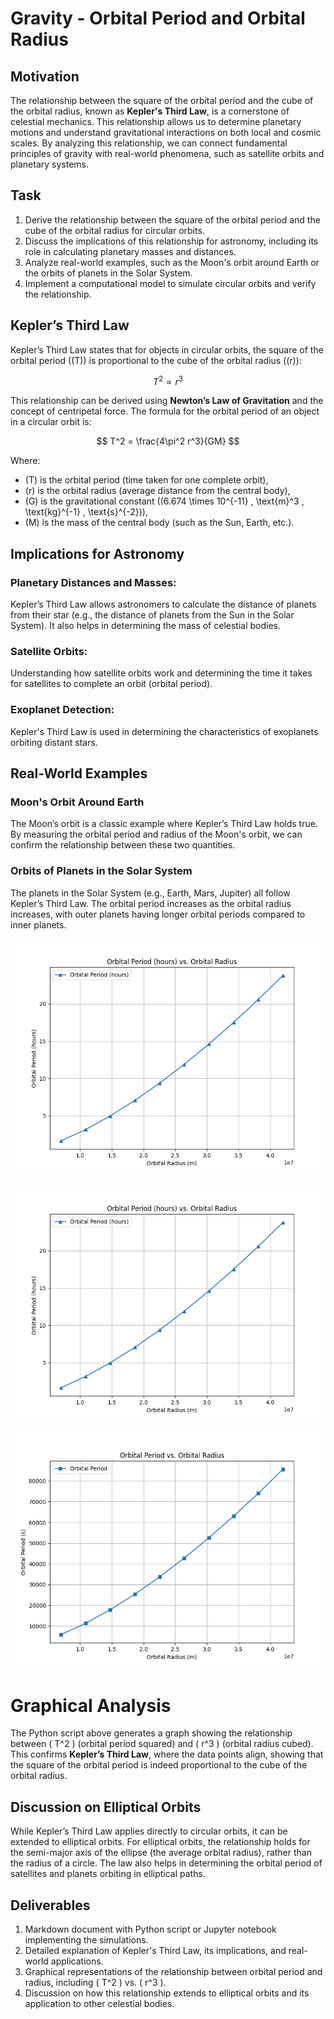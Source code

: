 # Gravity - Orbital Period and Orbital Radius

## Motivation

The relationship between the square of the orbital period and the cube of the orbital radius, known as **Kepler's Third Law**, is a cornerstone of celestial mechanics. This relationship allows us to determine planetary motions and understand gravitational interactions on both local and cosmic scales. By analyzing this relationship, we can connect fundamental principles of gravity with real-world phenomena, such as satellite orbits and planetary systems.

## Task

1. Derive the relationship between the square of the orbital period and the cube of the orbital radius for circular orbits.
2. Discuss the implications of this relationship for astronomy, including its role in calculating planetary masses and distances.
3. Analyze real-world examples, such as the Moon's orbit around Earth or the orbits of planets in the Solar System.
4. Implement a computational model to simulate circular orbits and verify the relationship.

## Kepler’s Third Law

Kepler’s Third Law states that for objects in circular orbits, the square of the orbital period (\(T\)) is proportional to the cube of the orbital radius (\(r\)):

$$
T^2 \propto r^3
$$

This relationship can be derived using **Newton’s Law of Gravitation** and the concept of centripetal force. The formula for the orbital period of an object in a circular orbit is:

$$
T^2 = \frac{4\pi^2 r^3}{GM}
$$

Where:
- \(T\) is the orbital period (time taken for one complete orbit),
- \(r\) is the orbital radius (average distance from the central body),
- \(G\) is the gravitational constant (\(6.674 \times 10^{-11} \, \text{m}^3 \, \text{kg}^{-1} \, \text{s}^{-2}\)),
- \(M\) is the mass of the central body (such as the Sun, Earth, etc.).

## Implications for Astronomy

### Planetary Distances and Masses:
Kepler’s Third Law allows astronomers to calculate the distance of planets from their star (e.g., the distance of planets from the Sun in the Solar System). It also helps in determining the mass of celestial bodies.

### Satellite Orbits:
Understanding how satellite orbits work and determining the time it takes for satellites to complete an orbit (orbital period).

### Exoplanet Detection:
Kepler's Third Law is used in determining the characteristics of exoplanets orbiting distant stars.

## Real-World Examples

### Moon's Orbit Around Earth
The Moon’s orbit is a classic example where Kepler’s Third Law holds true. By measuring the orbital period and radius of the Moon's orbit, we can confirm the relationship between these two quantities.

### Orbits of Planets in the Solar System
The planets in the Solar System (e.g., Earth, Mars, Jupiter) all follow Kepler’s Third Law. The orbital period increases as the orbital radius increases, with outer planets having longer orbital periods compared to inner planets.



![Alt text](image.png)

![Alt text](image-1.png)

![Alt text](image-2.png)





# Graphical Analysis

The Python script above generates a graph showing the relationship between \( T^2 \) (orbital period squared) and \( r^3 \) (orbital radius cubed). This confirms **Kepler’s Third Law**, where the data points align, showing that the square of the orbital period is indeed proportional to the cube of the orbital radius.

## Discussion on Elliptical Orbits

While Kepler’s Third Law applies directly to circular orbits, it can be extended to elliptical orbits. For elliptical orbits, the relationship holds for the semi-major axis of the ellipse (the average orbital radius), rather than the radius of a circle. The law also helps in determining the orbital period of satellites and planets orbiting in elliptical paths.

## Deliverables

1. Markdown document with Python script or Jupyter notebook implementing the simulations.
2. Detailed explanation of Kepler's Third Law, its implications, and real-world applications.
3. Graphical representations of the relationship between orbital period and radius, including \( T^2 \) vs. \( r^3 \).
4. Discussion on how this relationship extends to elliptical orbits and its application to other celestial bodies.
